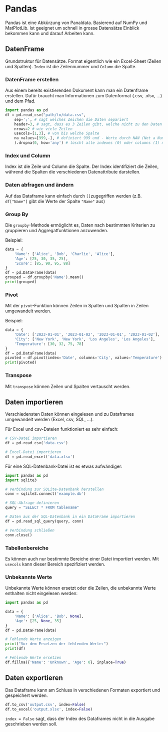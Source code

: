 # Pandas
Pandas ist eine Abkürzung von Panaldata. Basierend auf NumPy und MatPlotLib. Ist geeignet um schnell in grosse Datensätze Einblick bekommen kann und darauf Arbeiten kann.
## DatenFrame
Grundstruktur für Datensätze. Format eigentlich wie ein Excel-Sheet (Zeilen und Spalten). `Index` ist die Zeilennummer und `Column` die Spalte.

### DatenFrame erstellen
Aus einem bereits existierenden Dokument kann man ein Datenframe erstellen. Dafür braucht man Informationen zum Datenformat (.csv, .xlsx, ...) und dem Pfad.
```Python
import pandas as pd
df = pd.read_csv("path/to/data.csv", 
    sep=';', # sagt welches Zeichen die Daten separiert
    header=3, # sagt, dass es 3 Zeilen gibt, welche nicht zu den Daten gehören
    nrows=2 # wie viele Zeilen
    usecols=[1,3], # von bis welche Spalte
    na_values=[999,-], # definiert 999 und - Werte durch NAN (Not a Number)
    ).dropna(0, how='any') # löscht alle indexes (0) oder columns (1) mit NAN Werte aus dem df
```

### Index und Column
Index ist die Zeile und Column die Spalte. Der Index identifiziert die Zeilen, während die Spalten die verschiedenen Datenattribute darstellen.

### Daten abfragen und ändern
Auf das Dataframe kann einfach durch `[]`zugegriffen werden (z.B. `df["Name"]` gibt die Werte der Spalte `"Name"` aus)
### Group By
Die `groupby`-Methode ermöglicht es, Daten nach bestimmten Kriterien zu gruppieren und Aggregatfunktionen anzuwenden. 

Beispiel:
```Python
data = {
    'Name': ['Alice', 'Bob', 'Charlie', 'Alice'],
    'Age': [25, 30, 35, 25],
    'Score': [85, 90, 95, 88]
}
df = pd.DataFrame(data)
grouped = df.groupby('Name').mean()
print(grouped)
```

### Pivot
Mit der `pivot`-Funktion können Zeilen in Spalten und Spalten in Zeilen umgewandelt werden.

Beispiel:
```Python
data = {
    'Date': ['2023-01-01', '2023-01-02', '2023-01-01', '2023-01-02'],
    'City': ['New York', 'New York', 'Los Angeles', 'Los Angeles'],
    'Temperature': [30, 32, 75, 78]
}
df = pd.DataFrame(data)
pivoted = df.pivot(index='Date', columns='City', values='Temperature')
print(pivoted)
```
### Transpose
Mit `transpose` können Zeilen und Spalten vertauscht werden.

## Daten importieren
Verschiedensten Daten können eingelesen und zu Dataframes umgewandelt werden (Excel, csv, SQL, ...).

Für Excel und csv-Dateien funktioniert es sehr einfach:
```Python
# CSV-Datei importieren
df = pd.read_csv('data.csv')

# Excel-Datei importieren
df = pd.read_excel('data.xlsx')
```
Für eine SQL-Datenbank-Datei ist es etwas aufwändiger:
```Python
import pandas as pd
import sqlite3

# Verbindung zur SQLite-Datenbank herstellen
conn = sqlite3.connect('example.db')

# SQL-Abfrage definieren
query = "SELECT * FROM tablename"

# Daten aus der SQL-Datenbank in ein DataFrame importieren
df = pd.read_sql_query(query, conn)

# Verbindung schließen
conn.close()
```

### Tabellenbereiche
Es können auch nur bestimmte Bereiche einer Datei importiert werden. Mit `usecols` kann dieser Bereich spezifiziert werden.
### Unbekannte Werte
Unbekannte Werte können ersetzt oder die Zeilen, die unbekannte Werte enthalten nicht eingelesen werden:

```python
import pandas as pd

data = {
    'Name': ['Alice', 'Bob', None],
    'Age': [25, None, 35]
}
df = pd.DataFrame(data)

# Fehlende Werte anzeigen
print("Vor dem Ersetzen der fehlenden Werte:")
print(df)

# Fehlende Werte ersetzen
df.fillna({'Name': 'Unknown', 'Age': 0}, inplace=True)
```

## Daten exportieren
Das Dataframe kann am Schluss in verschiedenen Formaten exportiert und gespeichert werden.
```Python
df.to_csv('output.csv', index=False)
df.to_excel('output.xlsx', index=False)
```
`index = False` sagt, dass der Index des Dataframes nicht in die Ausgabe geschrieben werden soll.